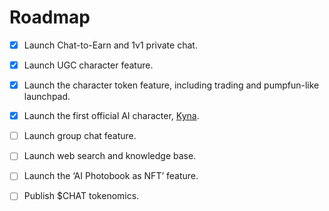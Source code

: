 # Roadmap

* [x] Launch Chat-to-Earn and 1v1 private chat.
* [x] Launch UGC character feature.
* [x] Launch the character token feature, including trading and pumpfun-like launchpad.
* [x] Launch the first official AI character, [Kyna](https://x.com/chatwithkyna).
* [ ] Launch group chat feature.
* [ ] Launch web search and knowledge base.
* [ ] Launch the ‘AI Photobook as NFT’ feature.
* [ ] Publish $CHAT tokenomics.

